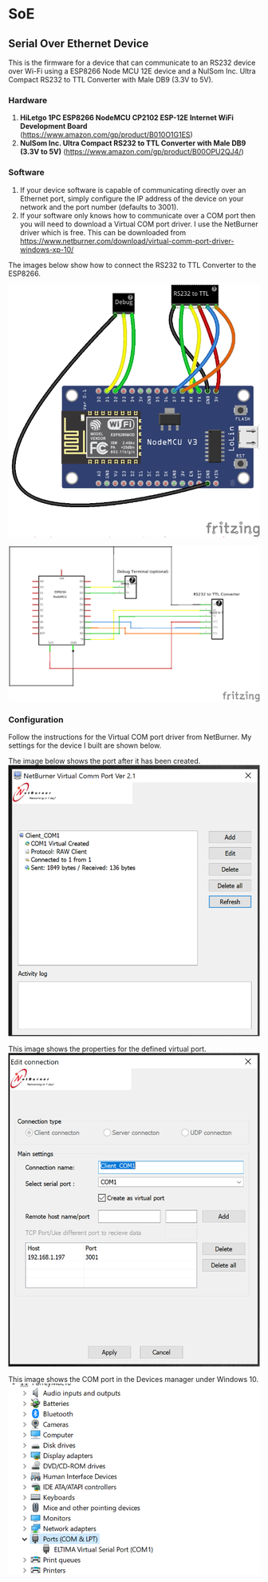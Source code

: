 # SoE
## Serial Over Ethernet Device

This is the firmware for a device that can communicate to an RS232 device over Wi-Fi using a ESP8266 Node MCU 12E device and a NulSom Inc. Ultra Compact RS232 to TTL Converter with Male DB9 (3.3V to 5V).

### Hardware

1. **HiLetgo 1PC ESP8266 NodeMCU CP2102 ESP-12E Internet WiFi Development Board** (https://www.amazon.com/gp/product/B010O1G1ES)
2. **NulSom Inc. Ultra Compact RS232 to TTL Converter with Male DB9 (3.3V to 5V)** (https://www.amazon.com/gp/product/B00OPU2QJ4/)

### Software

1. If your device software is capable of communicating directly over an Ethernet port, simply configure the IP address of the device on your network and the port number (defaults to 3001).
2. If your software only knows how to communicate over a COM port then you will need to download a Virtual COM port driver. I use the NetBurner driver which is free. This can be downloaded from https://www.netburner.com/download/virtual-comm-port-driver-windows-xp-10/

The images below show how to connect the RS232 to TTL Converter to the ESP8266.

![](https://raw.githubusercontent.com/porrey/soe/master/Fritzing/SoE_Breadboard.png)

![](https://raw.githubusercontent.com/porrey/soe/master/Fritzing/SoE_Schematic.png)

### Configuration

Follow the instructions for the Virtual COM port driver from NetBurner. My settings for the device I built are shown below.

The image below shows the port after it has been created.
![](https://raw.githubusercontent.com/porrey/soe/master/Images/NetBurner1.png)

This image shows the properties for the defined virtual port.
![](https://raw.githubusercontent.com/porrey/soe/master/Images/NetBurner2.png)

This image shows the COM port in the Devices manager under Windows 10.
![](https://raw.githubusercontent.com/porrey/soe/master/Images/NetBurner3.png)